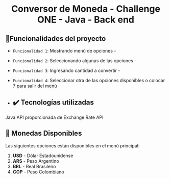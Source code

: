 <h1 align="center"> Conversor de Moneda - Challenge ONE - Java - Back end</h1>

## :hammer:Funcionalidades del proyecto

- `Funcionalidad 1`: Mostrando menú de opciones -
- `Funcionalidad 2`: Seleccionando algunas de las opciones -
- `Funcionalidad 3`: Ingresando cantidad a convertir -
- `Funcionalidad 4`: Seleccionar otra de las opciones disponibles o colocar 7 para salir del menú

- ## ✔️ Tecnologías utilizadas
Java
API proporcionada de Exchange Rate API

## 🏦 Monedas Disponibles

Las siguientes opciones están disponibles en el menú principal:

1. **USD** - Dólar Estadounidense
2. **ARS** - Peso Argentino
3. **BRL** - Real Brasileño
4. **COP** - Peso Colombiano
